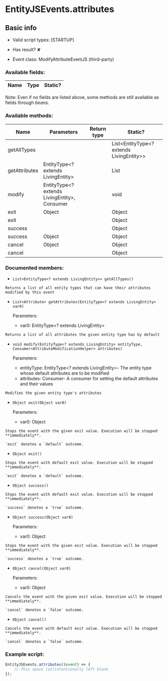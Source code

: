 # EntityJSEvents.attributes

## Basic info

- Valid script types: [STARTUP]

- Has result? ✘

- Event class: ModifyAttributeEventJS (third-party)

### Available fields:

| Name | Type | Static? |
| ---- | ---- | ------- |

Note: Even if no fields are listed above, some methods are still available as fields through *beans*.

### Available methods:

| Name | Parameters | Return type | Static? |
| ---- | ---------- | ----------- | ------- |
| getAllTypes |  |  | List<EntityType<? extends LivingEntity>> | ✘ |
| getAttributes | EntityType<? extends LivingEntity> |  | List<Attribute> | ✘ |
| modify | EntityType<? extends LivingEntity>, Consumer<AttributeModificationHelper> |  | void | ✘ |
| exit | Object |  | Object | ✘ |
| exit |  |  | Object | ✘ |
| success |  |  | Object | ✘ |
| success | Object |  | Object | ✘ |
| cancel | Object |  | Object | ✘ |
| cancel |  |  | Object | ✘ |


### Documented members:

- `List<EntityType<? extends LivingEntity>> getAllTypes()`
```
Returns a list of all entity types that can have their attributes modified by this event
```

- `List<Attribute> getAttributes(EntityType<? extends LivingEntity> var0)`

  Parameters:
  - var0: EntityType<? extends LivingEntity>

```
Returns a list of all attributes the given entity type has by default
```

- `void modify(EntityType<? extends LivingEntity> entityType, Consumer<AttributeModificationHelper> attributes)`

  Parameters:
  - entityType: EntityType<? extends LivingEntity>- The entity type whose default attributes are to be modified
  - attributes: Consumer<AttributeModificationHelper>- A consumer for setting the default attributes and their values

```
Modifies the given entity type's attributes
```

- `Object exit(Object var0)`

  Parameters:
  - var0: Object

```
Stops the event with the given exit value. Execution will be stopped **immediately**.

`exit` denotes a `default` outcome.
```

- `Object exit()`
```
Stops the event with default exit value. Execution will be stopped **immediately**.

`exit` denotes a `default` outcome.
```

- `Object success()`
```
Stops the event with default exit value. Execution will be stopped **immediately**.

`success` denotes a `true` outcome.
```

- `Object success(Object var0)`

  Parameters:
  - var0: Object

```
Stops the event with the given exit value. Execution will be stopped **immediately**.

`success` denotes a `true` outcome.
```

- `Object cancel(Object var0)`

  Parameters:
  - var0: Object

```
Cancels the event with the given exit value. Execution will be stopped **immediately**.

`cancel` denotes a `false` outcome.
```

- `Object cancel()`
```
Cancels the event with default exit value. Execution will be stopped **immediately**.

`cancel` denotes a `false` outcome.
```



### Example script:

```js
EntityJSEvents.attributes((event) => {
	// This space (un)intentionally left blank
});
```

